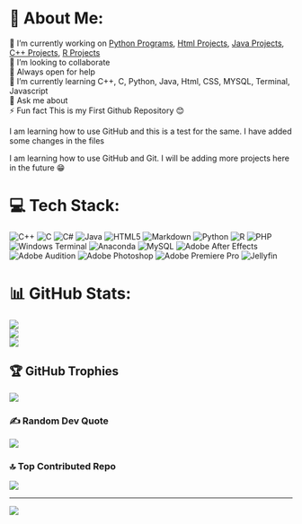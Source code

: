 # 💫 About Me:
🔭 I’m currently working on [Python Programs](https://github.com/GamingVj/first-repo/tree/8116db8ba2095fa4c1c62685ec52e3efd6c95804/Programs/python%20pro), [Html Projects](https://github.com/GamingVj/first-repo/tree/main/Programs/Html%2C%20Css%20and%20Js%20Files), [Java Projects](https://github.com/GamingVj/first-repo/tree/main/Programs/Java%20Programs), [C++ Projects](https://github.com/GamingVj/first-repo/tree/main/Programs/Cpp), [R Projects](https://github.com/GamingVj/first-repo/tree/main/Programs/R%20Codes)<br>👯 I’m looking to collaborate <br>🤝 Always open for help <br>🌱 I’m currently learning C++, C, Python, Java, Html, CSS, MYSQL, Terminal, Javascript<br>💬 Ask me about<br>⚡ Fun fact This is my First Github Repository 😊

I am learning how to use GitHub and this is a test for the same. I have added some changes in the files

I am learning how to use GitHub and Git. I will be adding more projects here in the future 😁


# 💻 Tech Stack:
![C++](https://img.shields.io/badge/c++-%2300599C.svg?style=for-the-badge&logo=c%2B%2B&logoColor=white) ![C](https://img.shields.io/badge/c-%2300599C.svg?style=for-the-badge&logo=c&logoColor=white) ![C#](https://img.shields.io/badge/c%23-%23239120.svg?style=for-the-badge&logo=csharp&logoColor=white) ![Java](https://img.shields.io/badge/java-%23ED8B00.svg?style=for-the-badge&logo=openjdk&logoColor=white) ![HTML5](https://img.shields.io/badge/html5-%23E34F26.svg?style=for-the-badge&logo=html5&logoColor=white) ![Markdown](https://img.shields.io/badge/markdown-%23000000.svg?style=for-the-badge&logo=markdown&logoColor=white) ![Python](https://img.shields.io/badge/python-3670A0?style=for-the-badge&logo=python&logoColor=ffdd54) ![R](https://img.shields.io/badge/r-%23276DC3.svg?style=for-the-badge&logo=r&logoColor=white) ![PHP](https://img.shields.io/badge/php-%23777BB4.svg?style=for-the-badge&logo=php&logoColor=white) ![Windows Terminal](https://img.shields.io/badge/Windows%20Terminal-%234D4D4D.svg?style=for-the-badge&logo=windows-terminal&logoColor=white) ![Anaconda](https://img.shields.io/badge/Anaconda-%2344A833.svg?style=for-the-badge&logo=anaconda&logoColor=white) ![MySQL](https://img.shields.io/badge/mysql-4479A1.svg?style=for-the-badge&logo=mysql&logoColor=white) ![Adobe After Effects](https://img.shields.io/badge/Adobe%20After%20Effects-9999FF.svg?style=for-the-badge&logo=Adobe%20After%20Effects&logoColor=white) ![Adobe Audition](https://img.shields.io/badge/Adobe%20Audition-9999FF.svg?style=for-the-badge&logo=Adobe%20Audition&logoColor=white) ![Adobe Photoshop](https://img.shields.io/badge/adobe%20photoshop-%2331A8FF.svg?style=for-the-badge&logo=adobe%20photoshop&logoColor=white) ![Adobe Premiere Pro](https://img.shields.io/badge/Adobe%20Premiere%20Pro-9999FF.svg?style=for-the-badge&logo=Adobe%20Premiere%20Pro&logoColor=white) ![Jellyfin](https://img.shields.io/badge/jellyfin-%23000B25.svg?style=for-the-badge&logo=Jellyfin&logoColor=00A4DC)
# 📊 GitHub Stats:
![](https://github-readme-stats.vercel.app/api?username=gamingvj&theme=dark&hide_border=false&include_all_commits=true&count_private=true)<br/>
![](https://github-readme-streak-stats.herokuapp.com/?user=gamingvj&theme=dark&hide_border=false)<br/>
![](https://github-readme-stats.vercel.app/api/top-langs/?username=gamingvj&theme=dark&hide_border=false&include_all_commits=true&count_private=true&layout=compact)

## 🏆 GitHub Trophies
![](https://github-profile-trophy.vercel.app/?username=gamingvj&theme=radical&no-frame=false&no-bg=false&margin-w=4)

### ✍️ Random Dev Quote
![](https://quotes-github-readme.vercel.app/api?type=horizontal&theme=radical)

### 🔝 Top Contributed Repo
![](https://github-contributor-stats.vercel.app/api?username=gamingvj&limit=5&theme=dark&combine_all_yearly_contributions=true)

---
[![](https://visitcount.itsvg.in/api?id=gamingvj&icon=5&color=0)](https://visitcount.itsvg.in)
